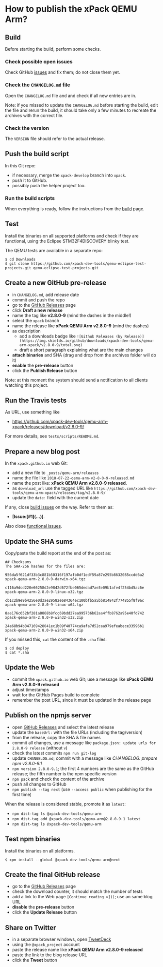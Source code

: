 # How to publish the xPack QEMU Arm?

## Build

Before starting the build, perform some checks.

### Check possible open issues

Check GitHub [issues](https://github.com/xpack-dev-tools/qemu-arm-xpack/issues)
and fix them; do not close them yet.

### Check the `CHANGELOG.md` file

Open the `CHANGELOG.md` file and and check if all
new entries are in.

Note: if you missed to update the `CHANGELOG.md` before starting the build,
edit the file and rerun the build, it should take only a few minutes to
recreate the archives with the correct file.

### Check the version

The `VERSION` file should refer to the actual release.

## Push the build script

In this Git repo:

- if necessary, merge the `xpack-develop` branch into `xpack`.
- push it to GitHub.
- possibly push the helper project too.

### Run the build scripts

When everything is ready, follow the instructions from the
[build](https://github.com/xpack-dev-tools/qemu-arm-xpack/blob/xpack/README-BUILD.md)
page.

## Test

Install the binaries on all supported platforms and check if they are
functional, using the Eclipse STM32F4DISCOVERY blinky test.

The QEMU tests are available in a separate repo:

```
$ cd Downloads
$ git clone https://github.com/xpack-dev-tools/qemu-eclipse-test-projects.git qemu-eclipse-test-projects.git
```

## Create a new GitHub pre-release

- in `CHANGELOG.md`, add release date
- commit and push the repo
- go to the [GitHub Releases](https://github.com/xpack-dev-tools/qemu-arm-xpack/releases) page
- click **Draft a new release**
- name the tag like **v2.8.0-9** (mind the dashes in the middle!)
- select the `xpack` branch
- name the release like **xPack QEMU Arm v2.8.0-9**
(mind the dashes)
- as description
  - add a downloads badge like `![Github Releases (by Release)](https://img.shields.io/github/downloads/xpack-dev-tools/qemu-arm-xpack/v2.8.0-9/total.svg)`
  - draft a short paragraph explaining what are the main changes
- **attach binaries** and SHA (drag and drop from the archives folder will do it)
- **enable** the **pre-release** button
- click the **Publish Release** button

Note: at this moment the system should send a notification to all clients watching this project.

## Run the Travis tests

As URL, use something like

- https://github.com/xpack-dev-tools/qemu-arm-xpack/releases/download/v2.8.0-9/

For more details, see `tests/scripts/README.md`.

## Prepare a new blog post

In the `xpack.github.io` web Git:

- add a new file to `_posts/qemu-arm/releases`
- name the file like `2018-07-22-qemu-arm-v2-8-0-9-released.md`
- name the post like: **xPack QEMU Arm v2.8.0-9 released**.
- as `download_url` use the tagged URL like `https://github.com/xpack-dev-tools/qemu-arm-xpack/releases/tag/v2.8.0-9/`
- update the `date:` field with the current date

If any, close
[build issues](https://github.com/xpack-dev-tools/qemu-arm-xpack/issues)
on the way. Refer to them as:

- **[Issue:\[#1\]\(...\)]**.

Also close
[functional issues](https://github.com/xpack-dev-tools/qemu/issues).

## Update the SHA sums

Copy/paste the build report at the end of the post as:

```console
## Checksums
The SHA-256 hashes for the files are:

956da5f621df33b3c881b50316f197afb0df1edf59a87e295b8632085ccdd6a2
xpack-qemu-arm-2.8.0-9-darwin-x64.tgz

c116a9dcd220e66258d2e9842d672fbe065dedad7ae3e09b1afe4f254bd5ac6e
xpack-qemu-arm-2.8.0-9-linux-x32.tgz

cb1c2b9e9b4256e0d3ae29582e684364ec100bfb5a5bb814842f774855f8f9ac
xpack-qemu-arm-2.8.0-9-linux-x64.tgz

8ae176c652bf281a8868b8fcc69bdd27ea995736b62aa4ffb8762a95e40fd742
xpack-qemu-arm-2.8.0-9-win32-x32.zip

24a68b94b347169428041ec1b09f40774ca9afa7d52caa979efeabece33596b1
xpack-qemu-arm-2.8.0-9-win32-x64.zip
```

If you missed this, `cat` the content of the `.sha` files:

```console
$ cd deploy
$ cat *.sha
```

## Update the Web

- commit the `xpack.github.io` web Git; use a message
  like **xPack QEMU Arm v2.8.0-9 released**
- adjust timestamps
- wait for the GitHub Pages build to complete
- remember the post URL, since it must be updated in the release page

## Publish on the npmjs server

- open [GitHub Releases](https://github.com/xpack-dev-tools/qemu-arm-xpack/releases)
  and select the latest release
- update the `baseUrl:` with the file URLs (including the tag/version)
- from the release, copy the SHA & file names
- commit all changes, use a message like `package.json: update urls for 2.8.0-9 release` (without `v`)
- check the latest commits `npm run git-log`
- update `CHANGELOG.md`; commit with a message like
  _CHANGELOG: prepare npm v2.8.0-9.1_
- `npm version 2.8.0-9.1`; the first 4 numbers are the same as the
  GitHub release; the fifth number is the npm specific version
- `npm pack` and check the content of the archive
- push all changes to GitHub
- `npm publish --tag next` (use `--access public` when publishing for the first time)

When the release is considered stable, promote it as `latest`:

- `npm dist-tag ls @xpack-dev-tools/qemu-arm`
- `npm dist-tag add @xpack-dev-tools/qemu-arm@2.8.0-9.1 latest`
- `npm dist-tag ls @xpack-dev-tools/qemu-arm`

## Test npm binaries

Install the binaries on all platforms.

```console
$ xpm install --global @xpack-dev-tools/qemu-arm@next
```

## Create the final GitHub release

- go to the [GitHub Releases](https://github.com/xpack-dev-tools/qemu-arm-xpack/releases) page
- check the download counter, it should match the number of tests
- add a link to the Web page `[Continue reading »]()`; use an same blog URL
- **disable** the **pre-release** button
- click the **Update Release** button

## Share on Twitter

- in a separate browser windows, open [TweetDeck](https://tweetdeck.twitter.com/)
- using the `@xpack_project` account
- paste the release name like **xPack QEMU Arm v2.8.0-9 released**
- paste the link to the blog release URL
- click the **Tweet** button
